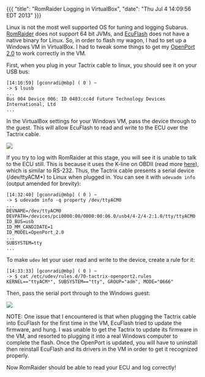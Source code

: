{{{
  "title": "RomRaider Logging in VirtualBox",
  "date": "Thu Jul  4 14:09:56 EDT 2013"
}}}

Linux is not the most well supported OS for tuning and logging Subarus. [RomRaider](http://www.romraider.com/) does not support 64 bit JVMs, and [EcuFlash](http://www.tactrix.com/index.php?option=com_content&view=category&layout=blog&id=36&Itemid=58) does not have a native binary for Linux. So, in order to flash my wagon, I had to set up a Windows VM in VirtualBox. I had to tweak some things to get my [OpenPort 2.0](http://www.tactrix.com/index.php?page=shop.product_details&flypage=flypage.tpl&product_id=17&category_id=6&option=com_virtuemart&Itemid=53) to work correctly in the VM.

First, when you plug in your Tactrix cable to linux, you should see it on your USB bus:

    [14:16:59] [gconradi@mbp] ( 0 ) ~
    -> $ lsusb
    ...
    Bus 004 Device 006: ID 0403:cc4d Future Technology Devices International, Ltd
    ...

In the VirtualBox settings for your Windows VM, pass the device through to the guest. This will allow EcuFlash to read and write to the ECU over the Tactrix cable.

<a href="http://imgur.com/KYGsqsI"><img src="http://i.imgur.com/KYGsqsI.png"/></a>

If you try to log with RomRaider at this stage, you will see it is unable to talk to the ECU still. This is because it uses the K-line on OBDII (read more [here](http://en.wikipedia.org/wiki/On-board_diagnostics)), which is similar to RS-232. Thus, the Tactrix cable presents a serial device (/dev/ttyACM\*) to Linux when plugged in. You can see it with <code>udevadm info</code> (output amended for brevity):

    [14:32:40] [gconradi@mbp] ( 0 ) ~
    -> $ udevadm info -q property /dev/ttyACM0
    ...
    DEVNAME=/dev/ttyACM0
    DEVPATH=/devices/pci0000:00/0000:00:06.0/usb4/4-2/4-2:1.0/tty/ttyACM0
    ID_BUS=usb
    ID_MM_CANDIDATE=1
    ID_MODEL=OpenPort_2.0
    ...
    SUBSYSTEM=tty
    ...

To make <code>udev</code> let your user read and write to the device, create a rule for it:

    [14:33:33] [gconradi@mbp] ( 0 ) ~
    -> $ cat /etc/udev/rules.d/70-tactrix-openport2.rules
    KERNEL=="ttyACM*", SUBSYSTEM=="tty", GROUP="adm", MODE="0666"

Then, pass the serial port through to the Windows guest:

<a href="http://imgur.com/YJpcTLh"><img src="http://i.imgur.com/YJpcTLh.png" /></a>

NOTE: One issue that I encountered is that when plugging the Tactrix cable into EcuFlash for the first time in the VM, EcuFlash tried to update the firmware, and hung. I was unable to get the Tactrix to update its firmware in the VM, and resorted to plugging it into a real Windows computer to complete the flash. Once the OpenPort is updated, you will have to uninstall then reinstall EcuFlash and its drivers in the VM in order to get it recognized properly.

Now RomRaider should be able to read your ECU and log correctly!



